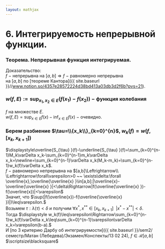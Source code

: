 ```yaml
---  
layout: mathjax  
---  
```

  
# 6. Интегрируемость непрерывной функции.  
  
### Теорема. Непрерывная функция интегрируемая.  
Доказательство:  
$f~-$ непрерывна на $[a,b]\Rightarrow f~-~$равномерно непрерывна  
на $[a,b]$ по [теореме Кантора]({{ site.baseurl }}//www.notion.so/4357e28572224d38bd413a03db3d2f6b?pvs=21).  
  
### $\displaystyle w(f,E):=\sup_{x_1,x_2\in E}(f(x_1)-f(x_2))~-$ функция колебания  
$f$ на множестве $E$.  
$\displaystyle w(f,E)=\sup_{x\in E}f(x)-\inf_{x\in E}f(x)~-$ очевидно.  
  
### Берем разбиение $\tau=\\{x_k\\}_{k=0}^{n}$,  $w_k(f)=w(f,[x_k,x_{k+1}])$  
$\displaystyle\overline{S_{\tau} }(f)-\underline{S_{\tau} }(f)=\sum_{k=0}^{n-1}M_k\varDelta x_k-\sum_{k=0}^{n-1}m_k\varDelta x_k=\newline=\sum_{k=0}^{n-1}\varDelta x_k(M_k-m_k)=\sum_{k=0}^{n-1}w_k(f)\varDelta x_k$.  
$f~-~$равномерно непрерывна на $[a,b]\Leftrightarrow\\  
\Leftrightarrow\forall\varepsilon>0 ~~ \exists\delta:\forall \overline{x},\overline{\overline{x} }\in[a,b]:|\overline{x}-\overline{\overline{x} }|<\delta\Rightarrow|f(\overline{\overline{x} })-f(\overline{x})|<\varepsilon$  
Значит, что $\sup(|f(\overline{x})-f(\overline{\overline{x} })|)\leq\varepsilon.$  
Возьмем $\tau:\lambda(\tau)<\delta$ и получим $\forall x^*,x^{**}\in[x_k,x_{k+1}] ~~ |x^* - x^{**}|<\delta$.  
Тогда $\displaystyle w_k(f)\leq\varepsilon\Rightarrow\sum_{k=0}^{n-1}w_k(f)\varDelta x_k\leq\sum_{k=0}^{n-1}\varepsilon\varDelta x_k=\varepsilon(b-a).$  
И [по 3 критерию Дарбу об интегрируемости]({{ site.baseurl }}/sem2/семестр/Матан (Лебедева)/Экзамен/Конспекты/13 02 24), $f\in\mathcal{R}[a,b]$  $\scriptsize\blacksquare$  
